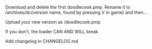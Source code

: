 Download and delete the first doodlecook.pmp. Rename it to /archives/dc{version name, found by pressing V in game} and then...

Upload your new version as /doodlecook.pmp

If you don't, the loader CAN AND WILL break.

Add changelog in CHANGELOG.md
